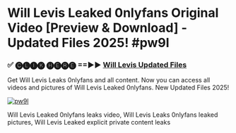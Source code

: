 # Will Levis Leaked 0nlyfans Original Video [Preview & Download] - Updated Files 2025! #pw9l

<h3>✅ 🅒🅛🅘🅚 🅗🅔🅡🅔 ==►► <a href="https://mediafile.pages.dev?q=Will+Levis&ref=B5R" rel="nofollow">Will Levis Updated Files</a></h3>

Get Will Levis Leaks 0nlyfans and all content. Now you can access all videos and pictures of Will Levis Leaked 0nlyfans. New Updated Files 2025!

[![pw9l](https://github.com/user-attachments/assets/f5210949-1d50-4880-9bd9-f37c6975c838)](https://mediafile.pages.dev?q=Will+Levis&ref=B5R)

Will Levis Leaked 0nlyfans leaks video, Will Levis Leaks 0nlyfans leaked pictures, Will Levis Leaked explicit private content leaks